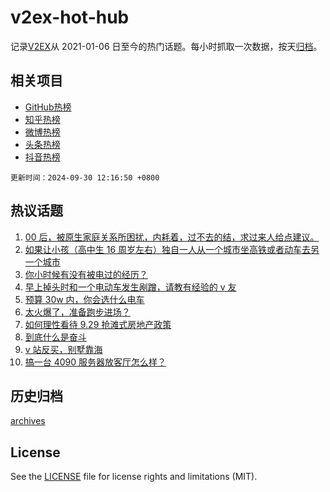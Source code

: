 # v2ex-hot-hub

 记录[V2EX](https://www.v2ex.com/)从 2021-01-06 日至今的热门话题。每小时抓取一次数据，按天[归档](archives)。
 
 ## 相关项目

- [GitHub热榜](https://github.com/lonnyzhang423/github-hot-hub)
- [知乎热榜](https://github.com/lonnyzhang423/zhihu-hot-hub)
- [微博热榜](https://github.com/lonnyzhang423/weibo-hot-hub)
- [头条热榜](https://github.com/lonnyzhang423/toutiao-hot-hub)
- [抖音热榜](https://github.com/lonnyzhang423/douyin-hot-hub)


 `更新时间：2024-09-30 12:16:50 +0800`

## 热议话题

1. [00 后，被原生家庭关系所困扰，内耗着，过不去的结，求过来人给点建议。](https://www.v2ex.com/t/1076847)
1. [如果让小孩（高中生 16 周岁左右）独自一人从一个城市坐高铁或者动车去另一个城市](https://www.v2ex.com/t/1076781)
1. [你小时候有没有被电过的经历？](https://www.v2ex.com/t/1076843)
1. [早上掉头时和一个电动车发生剐蹭，请教有经验的 v 友](https://www.v2ex.com/t/1076794)
1. [预算 30w 内，你会选什么电车](https://www.v2ex.com/t/1076974)
1. [太火爆了，准备跑步进场？](https://www.v2ex.com/t/1076987)
1. [如何理性看待 9.29 抢滩式房地产政策](https://www.v2ex.com/t/1076977)
1. [到底什么是奋斗](https://www.v2ex.com/t/1076867)
1. [v 站反买，别墅靠海](https://www.v2ex.com/t/1076999)
1. [搞一台 4090 服务器放客厅怎么样？](https://www.v2ex.com/t/1076836)

## 历史归档

[archives](archives)

## License

See the [LICENSE](LICENSE) file for license rights and limitations (MIT).
